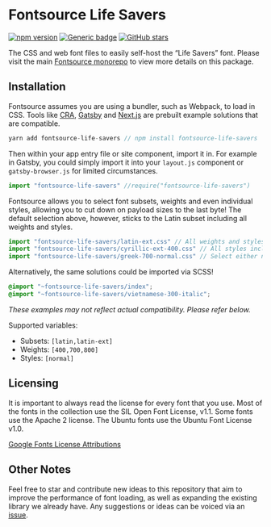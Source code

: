 # Fontsource Life Savers

[![npm version](https://badge.fury.io/js/fontsource-life-savers.svg)](https://github.com/DecliningLotus/fontsource) [![Generic badge](https://img.shields.io/badge/fontsource-passing-brightgreen)](https://github.com/DecliningLotus/fontsource) [![GitHub stars](https://img.shields.io/github/stars/DecliningLotus/fontsource.svg?style=social&label=Star&maxAge=2592000)](https://GitHub.com/DecliningLotus/fontsource/stargazers/)

The CSS and web font files to easily self-host the “Life Savers” font. Please visit the main [Fontsource monorepo](https://github.com/DecliningLotus/fontsource) to view more details on this package.

## Installation

Fontsource assumes you are using a bundler, such as Webpack, to load in CSS. Tools like [CRA](https://create-react-app.dev/), [Gatsby](https://www.gatsbyjs.org/) and [Next.js](https://nextjs.org/) are prebuilt example solutions that are compatible.

```javascript
yarn add fontsource-life-savers // npm install fontsource-life-savers
```

Then within your app entry file or site component, import it in. For example in Gatsby, you could simply import it into your `layout.js` component or `gatsby-browser.js` for limited circumstances.

```javascript
import "fontsource-life-savers" //require("fontsource-life-savers")
```

Fontsource allows you to select font subsets, weights and even individual styles, allowing you to cut down on payload sizes to the last byte! The default selection above, however, sticks to the Latin subset including all weights and styles.

```javascript
import "fontsource-life-savers/latin-ext.css" // All weights and styles included.
import "fontsource-life-savers/cyrillic-ext-400.css" // All styles included.
import "fontsource-life-savers/greek-700-normal.css" // Select either normal or italic.
```

Alternatively, the same solutions could be imported via SCSS!

```scss
@import "~fontsource-life-savers/index";
@import "~fontsource-life-savers/vietnamese-300-italic";
```

_These examples may not reflect actual compatibility. Please refer below._

Supported variables:

- Subsets: `[latin,latin-ext]`
- Weights: `[400,700,800]`
- Styles: `[normal]`

## Licensing

It is important to always read the license for every font that you use.
Most of the fonts in the collection use the SIL Open Font License, v1.1. Some fonts use the Apache 2 license. The Ubuntu fonts use the Ubuntu Font License v1.0.

[Google Fonts License Attributions](https://fonts.google.com/attribution)

## Other Notes

Feel free to star and contribute new ideas to this repository that aim to improve the performance of font loading, as well as expanding the existing library we already have. Any suggestions or ideas can be voiced via an [issue](https://github.com/DecliningLotus/fontsource/issues).
